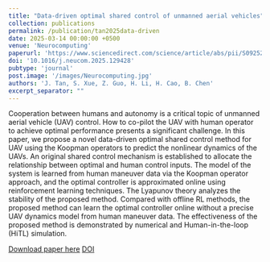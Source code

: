 ```yaml
---
title: "Data-driven optimal shared control of unmanned aerial vehicles"
collection: publications
permalink: /publication/tan2025data-driven
date: 2025-03-14 00:00:00 +0500
venue: 'Neurocomputing'
paperurl: 'https://www.sciencedirect.com/science/article/abs/pii/S0925231225001006'
doi: '10.1016/j.neucom.2025.129428'
pubtype: 'journal'
post.image: '/images/Neurocomputing.jpg'
authors: 'J. Tan, S. Xue, Z. Guo, H. Li, H. Cao, B. Chen'
excerpt_separator: ""
---
```

Cooperation between humans and autonomy is a critical topic of unmanned aerial vehicle (UAV) control. How to co-pilot the UAV with human operator to achieve optimal performance presents a significant challenge. In this paper, we propose a novel data-driven optimal shared control method for UAV using the Koopman operators to predict the nonlinear dynamics of the UAVs. An original shared control mechanism is established to allocate the relationship between optimal and human control inputs. The model of the system is learned from human maneuver data via the Koopman operator approach, and the optimal controller is approximated online using reinforcement learning techniques. The Lyapunov theory analyzes the stability of the proposed method. Compared with offline RL methods, the proposed method can learn the optimal controller online without a precise UAV dynamics model from human maneuver data. The effectiveness of the proposed method is demonstrated by numerical and Human-in-the-loop (HiTL) simulation.

[Download paper here](https://www.sciencedirect.com/science/article/abs/pii/S0925231225001006)
[DOI](10.1016/j.neucom.2025.129428)
